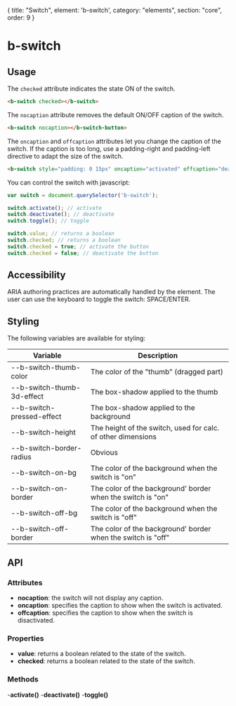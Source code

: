 {
  title: "Switch",
  element: 'b-switch',
  category: "elements",
  section: "core",
  order: 9
}

# b-switch

## Usage

The `checked` attribute indicates the state ON of the switch.

```html
<b-switch checked></b-switch>
```

The `nocaption` attribute removes the default ON/OFF caption of the switch.

```html
<b-switch nocaption></b-switch-button>
```

The `oncaption` and `offcaption` attributes let you change the caption of the switch. If the caption is too long, use a padding-right and padding-left directive to adapt the size of the switch.
```html
<b-switch style="padding: 0 15px" oncaption="activated" offcaption="deactivated"></b-switch>
```

You can control the switch with javascript:
```javascript
var switch = document.querySelector('b-switch');

switch.activate(); // activate
switch.deactivate(); // deactivate
switch.toggle(); // toggle

switch.value; // returns a boolean
switch.checked; // returns a boolean
switch.checked = true; // activate the button
switch.checked = false; // deactivate the button
```

## Accessibility

ARIA authoring practices are automatically handled by the element. The user can use the keyboard to toggle the switch: SPACE/ENTER.

## Styling
The following variables are available for styling:

| Variable                         | Description                                                  |
|----------------------------------|--------------------------------------------------------------|
| --b-switch-thumb-color           | The color of the "thumb" (dragged part)                      |
| --b-switch-thumb-3d-effect       | The box-shadow applied to the thumb                          |
| --b-switch-pressed-effect        | The box-shadow applied to the background                     |
| --b-switch-height                | The height of the switch, used for calc. of other dimensions |
| --b-switch-border-radius         | Obvious                                                      |
| --b-switch-on-bg                 | The color of the background when the switch is "on"          |
| --b-switch-on-border             | The color of the background' border when the switch is "on"  |
| --b-switch-off-bg                | The color of the background when the switch is "off"         |
| --b-switch-off-border            | The color of the background' border when the switch is "off" |

## API

### Attributes
- __nocaption__: the switch will not display any caption.
- __oncaption__: specifies the caption to show when the switch is activated.
- __offcaption__: specifies the caption to show when the switch is disactivated.

### Properties
- __value__: returns a boolean related to the state of the switch.
- __checked__: returns a boolean related to the state of the switch.

### Methods
-__activate()__
-__deactivate()__
-__toggle()__


